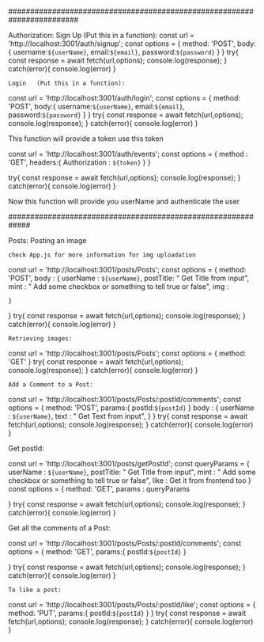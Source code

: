 ########################################################################

Authorization:
    Sign Up  (Put this in a function):
const url = 'http://localhost:3001/auth/signup';
const options = {
    method: 'POST',
    body:{
        username:`${userName}`,
        email:`${email}`,
        password:`${password}`
    }
}
try{
    const response = await fetch(url,options);
    console.log(response);
}
catch(error){
    console.log(error)
}


    Login   (Put this in a function):

const url = 'http://localhost:3001/auth/login';
const options = {
    method: 'POST',
    body:{
        username:`${userName}`,
        email:`${email}`,
        password:`${password}`
    }
}
try{
    const response = await fetch(url,options);
    console.log(response);
}
catch(error){
    console.log(error)
}


This function will provide a token use this token 

const url = 'http://localhost:3001/auth/events';
const options = {
    method : 'GET',
    headers:{
        Authorization : `${token}`
    }
}

try{
    const response = await fetch(url,options);
    console.log(response);
}
catch(error){
    console.log(error)
}

Now this function will provide you userName and authenticate the user


#############################################################

Posts:
    Posting an image

    check App.js for more information for img uploadation

const url = 'http://localhost:3001/posts/Posts';
const options = {
    method: 'POST',
    body : {
        userName : `${userName}`,
        postTitle: " Get Title from input",
        mint : " Add some checkbox or something to tell true or false",
        img : 

    }
} 
try{
    const response = await fetch(url,options);
    console.log(response);
}
catch(error){
    console.log(error)
}

    Retrieving images:

const url = 'http://localhost:3001/posts/Posts';
const options = {
    method: 'GET'
} 
try{
    const response = await fetch(url,options);
    console.log(response);
}
catch(error){
    console.log(error)
}


    Add a Comment to a Post:

const url = 'http://localhost:3001/posts/Posts/:postId/comments';
const options = {
    method: 'POST',
    params:{
        postId:`${postId}`
    }
    body : {
        userName : `${userName}`,
        text : " Get Text from input",
    }
} 
try{
    const response = await fetch(url,options);
    console.log(response);
}
catch(error){
    console.log(error)
}


   Get postId:

const url = 'http://localhost:3001/posts/getPostId';
const queryParams = {
        userName : `${userName}`,
        postTitle: " Get Title from input",
        mint : " Add some checkbox or something to tell true or false",
        like : Get it from frontend too
    }
const options = {
    method: 'GET',
    params : queryParams
    

} 
try{
    const response = await fetch(url,options);
    console.log(response);
}
catch(error){
    console.log(error)
}


   Get all the comments of a Post:


const url = 'http://localhost:3001/posts/Posts/:postId/comments';
const options = {
    method: 'GET',
    params:{
        postId:`${postId}`
    }

} 
try{
    const response = await fetch(url,options);
    console.log(response);
}
catch(error){
    console.log(error)
}

    To like a post:

const url = 'http://localhost:3001/posts/Posts/:postId/like';
const options = {
    method: 'PUT',
    params:{
        postId:`${postId}`
    }
} 
try{
    const response = await fetch(url,options);
    console.log(response);
}
catch(error){
    console.log(error)
}








